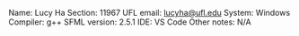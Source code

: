 Name: Lucy Ha
Section: 11967
UFL email: lucyha@ufl.edu
System: Windows
Compiler: g++
SFML version: 2.5.1
IDE: VS Code
Other notes: N/A